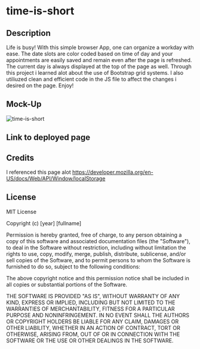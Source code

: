 # time-is-short

## Description
Life is busy! With this simple browser App, one can organize a workday with ease. The date slots are color coded based on time of day and your appointments are easily saved and remain even after the page is refreshed. The current day is always displayed at the top of the page as well. Through this project i learned alot about the use of Bootstrap grid systems. I also utiliuzed clean and efficient code in the JS file to affect the changes i desired on the page. Enjoy!

## Mock-Up
![time-is-short](https://user-images.githubusercontent.com/112667575/204404667-57cdfa4c-8b36-4cfc-9184-4fe72a54f5b0.png)

## Link to deployed page 

## Credits
I referenced this page alot
https://developer.mozilla.org/en-US/docs/Web/API/Window/localStorage

## License 
MIT License

Copyright (c) [year] [fullname]

Permission is hereby granted, free of charge, to any person obtaining a copy
of this software and associated documentation files (the "Software"), to deal
in the Software without restriction, including without limitation the rights
to use, copy, modify, merge, publish, distribute, sublicense, and/or sell
copies of the Software, and to permit persons to whom the Software is
furnished to do so, subject to the following conditions:

The above copyright notice and this permission notice shall be included in all
copies or substantial portions of the Software.

THE SOFTWARE IS PROVIDED "AS IS", WITHOUT WARRANTY OF ANY KIND, EXPRESS OR
IMPLIED, INCLUDING BUT NOT LIMITED TO THE WARRANTIES OF MERCHANTABILITY,
FITNESS FOR A PARTICULAR PURPOSE AND NONINFRINGEMENT. IN NO EVENT SHALL THE
AUTHORS OR COPYRIGHT HOLDERS BE LIABLE FOR ANY CLAIM, DAMAGES OR OTHER
LIABILITY, WHETHER IN AN ACTION OF CONTRACT, TORT OR OTHERWISE, ARISING FROM,
OUT OF OR IN CONNECTION WITH THE SOFTWARE OR THE USE OR OTHER DEALINGS IN THE
SOFTWARE.
